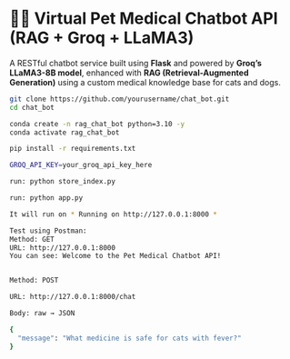 # 🐶🐱 Virtual Pet Medical Chatbot API (RAG + Groq + LLaMA3)

A RESTful chatbot service built using **Flask** and powered by **Groq’s LLaMA3-8B model**, enhanced with **RAG (Retrieval-Augmented Generation)** using a custom medical knowledge base for cats and dogs.

```bash
git clone https://github.com/yourusername/chat_bot.git
cd chat_bot

conda create -n rag_chat_bot python=3.10 -y
conda activate rag_chat_bot

pip install -r requirements.txt

GROQ_API_KEY=your_groq_api_key_here

run: python store_index.py

run: python app.py

It will run on * Running on http://127.0.0.1:8000 *

Test using Postman:
Method: GET
URL: http://127.0.0.1:8000 
You can see: Welcome to the Pet Medical Chatbot API!


Method: POST

URL: http://127.0.0.1:8000/chat

Body: raw → JSON

{
  "message": "What medicine is safe for cats with fever?"
}